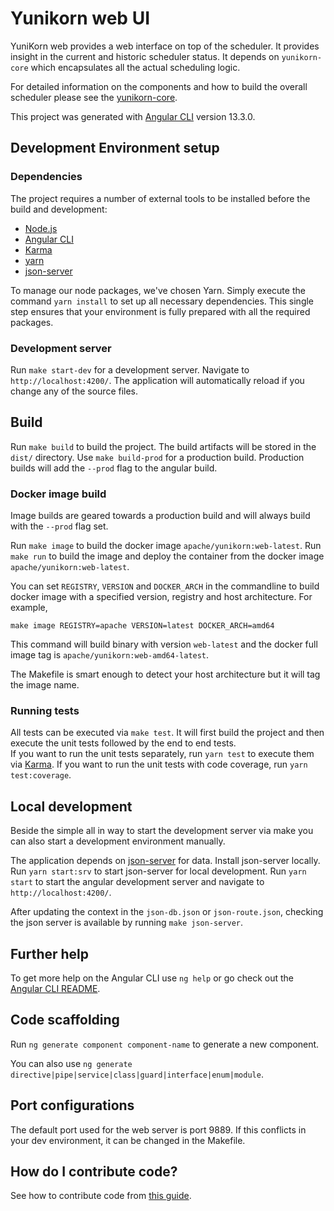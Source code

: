 <!--
 * Licensed to the Apache Software Foundation (ASF) under one
 * or more contributor license agreements.  See the NOTICE file
 * distributed with this work for additional information
 * regarding copyright ownership.  The ASF licenses this file
 * to you under the Apache License, Version 2.0 (the
 * "License"); you may not use this file except in compliance
 * with the License.  You may obtain a copy of the License at
 *
 *     http://www.apache.org/licenses/LICENSE-2.0
 *
 * Unless required by applicable law or agreed to in writing, software
 * distributed under the License is distributed on an "AS IS" BASIS,
 * WITHOUT WARRANTIES OR CONDITIONS OF ANY KIND, either express or implied.
 * See the License for the specific language governing permissions and
 * limitations under the License.
 -->

# Yunikorn web UI
YuniKorn web provides a web interface on top of the scheduler. It provides insight in the current and historic scheduler status.
It depends on `yunikorn-core` which encapsulates all the actual scheduling logic.

For detailed information on the components and how to build the overall scheduler please see the [yunikorn-core](https://github.com/apache/yunikorn-core).

This project was generated with [Angular CLI](https://github.com/angular/angular-cli) version 13.3.0.

## Development Environment setup
### Dependencies
The project requires a number of external tools to be installed before the build and development:
- [Node.js](https://nodejs.org/en/)
- [Angular CLI](https://github.com/angular/angular-cli)
- [Karma](https://karma-runner.github.io)
- [yarn](https://www.npmjs.com/package/yarn)
- [json-server](https://www.npmjs.com/package/json-server)

To manage our node packages, we've chosen Yarn. Simply execute the command `yarn install` to set up all necessary dependencies. This single step ensures that your environment is fully prepared with all the required packages.

### Development server

Run `make start-dev` for a development server. Navigate to `http://localhost:4200/`. The application will automatically reload if you change any of the source files.

## Build

Run `make build` to build the project. The build artifacts will be stored in the `dist/` directory. Use `make build-prod` for a production build.
Production builds will add the `--prod` flag to the angular build.

### Docker image build
Image builds are geared towards a production build and will always build with the `--prod` flag set.

Run `make image` to build the docker image `apache/yunikorn:web-latest`. 
Run `make run` to build the image and deploy the container from the docker image `apache/yunikorn:web-latest`.

You can set `REGISTRY`, `VERSION` and `DOCKER_ARCH` in the commandline to build docker image with a specified version, registry and host architecture. For example,
```
make image REGISTRY=apache VERSION=latest DOCKER_ARCH=amd64
```
This command will build binary with version `web-latest` and the docker full image tag is `apache/yunikorn:web-amd64-latest`.

The Makefile is smart enough to detect your host architecture but it will tag the image name.

### Running tests

All tests can be executed via `make test`. It will first build the project and then execute the unit tests followed by the end to end tests.  
If you want to run the unit tests separately, run `yarn test` to execute them via [Karma](https://karma-runner.github.io). If you want to run the unit tests with code coverage, run `yarn test:coverage`.

## Local development
Beside the simple all in way to start the development server via make you can also start a development environment manually. 

The application depends on [json-server](https://www.npmjs.com/package/json-server) for data. Install json-server locally. Run `yarn start:srv` to start json-server for local development.
Run `yarn start` to start the angular development server and navigate to `http://localhost:4200/`.

After updating the context in the `json-db.json` or `json-route.json`, checking the json server is available  by running `make json-server`.

## Further help
To get more help on the Angular CLI use `ng help` or go check out the [Angular CLI README](https://github.com/angular/angular-cli/blob/master/README.md).

## Code scaffolding
Run `ng generate component component-name` to generate a new component.

You can also use `ng generate directive|pipe|service|class|guard|interface|enum|module`.

## Port configurations
The default port used for the web server is port 9889. If this conflicts in your dev environment, it can be changed in the Makefile.

## How do I contribute code?
See how to contribute code from [this guide](https://yunikorn.apache.org/community/how_to_contribute).
